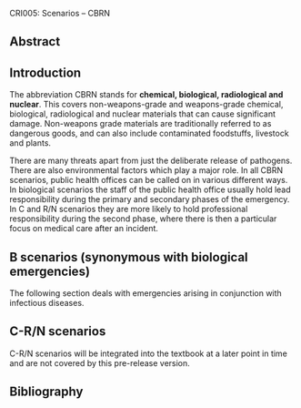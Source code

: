 CRI005: Scenarios – CBRN

## Abstract

## Introduction

The abbreviation CBRN stands for **chemical, biological, radiological and
nuclear**. This covers non-weapons-grade and weapons-grade chemical, biological,
radiological and nuclear materials that can cause significant damage.
Non-weapons grade materials are traditionally referred to as dangerous goods,
and can also include contaminated foodstuffs, livestock and plants.

There are many threats apart from just the deliberate release of pathogens.
There are also environmental factors which play a major role. In all CBRN
scenarios, public health offices can be called on in various different ways. In
biological scenarios the staff of the public health office usually hold lead
responsibility during the primary and secondary phases of the emergency. In C
and R/N scenarios they are more likely to hold professional responsibility
during the second phase, where there is then a particular focus on medical care
after an incident.

## B scenarios (synonymous with biological emergencies)

The following section deals with emergencies arising in conjunction with
infectious diseases.

## C-R/N scenarios

C-R/N scenarios will be integrated into the textbook at a later point in time
and are not covered by this pre-release version.

## Bibliography
